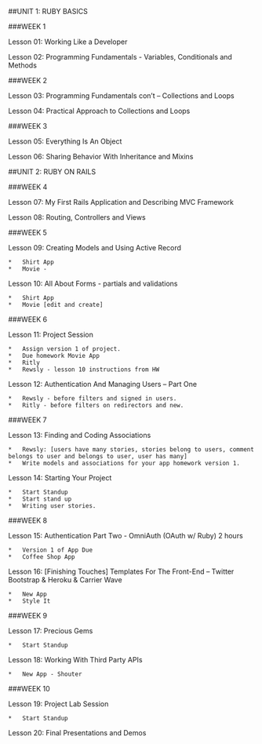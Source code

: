 ##UNIT 1: RUBY BASICS###WEEK 1
Lesson 01: Working Like a Developer	Lesson 02: Programming Fundamentals - Variables, Conditionals and Methods

###WEEK 2

Lesson 03: Programming Fundamentals con’t – Collections and Loops

Lesson 04: Practical Approach to Collections and Loops

###WEEK 3

Lesson 05: Everything Is An Object	Lesson 06: Sharing Behavior With Inheritance and Mixins##UNIT 2: RUBY ON RAILS###WEEK 4
Lesson 07: My First Rails Application and Describing MVC FrameworkLesson 08: Routing, Controllers and Views	###WEEK 5
Lesson 09: Creating Models and Using Active Record
	*	Shirt App 	*	Movie - 
	Lesson 10: All About Forms - partials	and validations
		*	Shirt App	*	Movie [edit and create]

###WEEK 6
Lesson 11: Project Session

	*	Assign version 1 of project.
	*	Due homework Movie App
	*	Ritly
	*	Rewsly - lesson 10 instructions from HWLesson 12: Authentication And Managing Users – Part One

	* 	Rewsly - before filters and signed in users.
	*	Ritly - before filters on redirectors and new.
	###WEEK 7
Lesson 13: Finding and Coding Associations 

	*	Rewsly: [users have many stories, stories belong to users, comment belongs to user and belongs to user, user has many] 
	*	Write models and associations for your app homework version 1.Lesson 14: Starting Your Project

	*	Start Standup
	*	Start stand up
	*	Writing user stories.


###WEEK 8

Lesson 15: Authentication Part Two - OmniAuth (OAuth w/ Ruby) 2 hours

	*	Version 1 of App Due	*	Coffee Shop App
	Lesson 16: 	[Finishing Touches] Templates For The Front-End – Twitter Bootstrap & Heroku & Carrier Wave

	*	New App
	*	Style It
		###WEEK 9
Lesson 17: Precious Gems
	*	Start StandupLesson 18: Working With Third Party APIs	

	*	New App - Shouter###WEEK 10
Lesson 19: Project Lab Session	
	*	Start StandupLesson 20: Final Presentations and Demos	